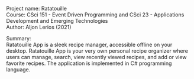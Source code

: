 Project name: Ratatouille  
Course: CSci 151 - Event Driven Programming and CSci 23 - Applications Development and Emerging Technologies  
Author: Aljon Lerios (2021)  
  
Summary:  
Ratatouille App is a sleek recipe manager, accessible offline on your desktop.
Ratatouille App is your very own personal recipe organizer where users can manage, search, view recently viewed recipes, and add or view favorite recipes.
The application is implemented in C# programming language.
